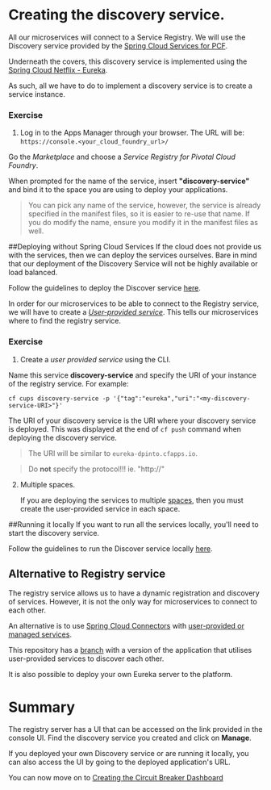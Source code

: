 # Creating the discovery service.

All our microservices will connect to a Service Registry. We will use the Discovery service provided by the [Spring Cloud Services for PCF](https://network.pivotal.io/products/p-spring-cloud-services).

Underneath the covers, this discovery service is implemented using the [Spring Cloud Netflix - Eureka](http://cloud.spring.io/spring-cloud-netflix/).

As such, all we have to do to implement a discovery service is to create a service instance.
### Exercise

1. Log in to the Apps Manager through your browser. The URL will be: `https://console.<your_cloud_foundry_url>/`

Go the *Marketplace* and choose a *Service Registry for Pivotal Cloud Foundry*.

When prompted for the name of the service, insert **"discovery-service"** and bind it to the space you are using to deploy your applications.

> You can pick any name of the service, however, the service is already specified in the manifest files, so it is easier to re-use that name. If you do modify the name, ensure you modify it in the manifest files as well.

##Deploying without Spring Cloud Services
If the cloud does not provide us with the services, then we can deploy the services ourselves. Bare in mind that our deployment of the Discovery Service will not be highly available or load balanced.

Follow the guidelines to deploy the Discover service [here](https://github.com/dpinto-pivotal/cf-SpringBootTrader-extras).

In order for our microservices to be able to connect to the Registry service, we will have to create a [*User-provided service*](http://docs.pivotal.io/pivotalcf/devguide/services/user-provided.html). This tells our microservices where to find the registry service.

### Exercise
1. Create a *user provided service* using the CLI.

  Name this service **discovery-service** and specify the URI of your instance of the registry service. For example:

  `cf cups discovery-service -p '{"tag":"eureka","uri":"<my-discovery-service-URI>"}'`

  The URI of your discovery service is the URI where your discovery service is deployed. This was displayed at the end of `cf push` command when deploying the discovery service.
  > The URI will be similar to `eureka-dpinto.cfapps.io`.

  > Do **not** specify the protocol!!! ie. "http://"

2. Multiple spaces.

    If you are deploying the services to multiple [spaces](http://docs.pivotal.io/pivotalcf/concepts/roles.html#spaces), then you must create the user-provided service in each space.

##Running it locally
If you want to run all the services locally, you'll need to start the discovery service.

Follow the guidelines to run the Discover service locally  [here](https://github.com/dpinto-pivotal/cf-SpringBootTrader-extras).

## Alternative to Registry service
The registry service allows us to have a dynamic registration and discovery of services. However, it is not the only way for microservices to connect to each other.

An alternative is to use [Spring Cloud Connectors](http://cloud.spring.io/spring-cloud-connectors/) with [user-provided or managed services](http://docs.pivotal.io/pivotalcf/devguide/services/).

This repository has a [branch](https://github.com/dpinto-pivotal/cf-SpringBootTrader/tree/v0.1-CUPS-based) with a version of the application that utilises user-provided services to discover each other.

It is also possible to deploy your own Eureka server to the platform.

# Summary

The registry server has a UI that can be accessed on the link provided in the console UI. Find the discovery service you created and click on **Manage**.

If you deployed your own Discovery service or are running it locally, you can also access the UI by going to the deployed application's URL.

You can now move on to [Creating the Circuit Breaker Dashboard](lab_circuitbreaker.md)
